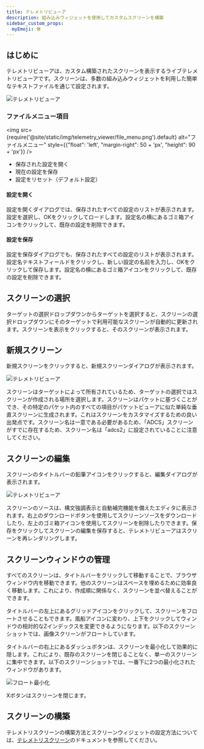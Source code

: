 ```yaml
---
title: テレメトリビューア
description: 組み込みウィジェットを使用してカスタムスクリーンを構築
sidebar_custom_props:
  myEmoji: 🛠️
---
```


## はじめに

テレメトリビューアは、カスタム構築されたスクリーンを表示するライブテレメトリビューアです。スクリーンは、多数の組み込みウィジェットを利用した簡単なテキストファイルを通じて設定されます。

![テレメトリビューア](pathname:///img/telemetry_viewer/telemetry_viewer.png)

### ファイルメニュー項目

<!-- Image sized to match up with bullets -->

<img src={require('@site/static/img/telemetry_viewer/file_menu.png').default}
alt="ファイルメニュー"
style={{"float": 'left', "margin-right": 50 + 'px', "height": 90 + 'px'}} />

- 保存された設定を開く
- 現在の設定を保存
- 設定をリセット（デフォルト設定）

#### 設定を開く

設定を開くダイアログでは、保存されたすべての設定のリストが表示されます。設定を選択し、OKをクリックしてロードします。設定名の横にあるゴミ箱アイコンをクリックして、既存の設定を削除できます。

#### 設定を保存

設定を保存ダイアログでも、保存されたすべての設定のリストが表示されます。設定名テキストフィールドをクリックし、新しい設定の名前を入力し、OKをクリックして保存します。設定名の横にあるゴミ箱アイコンをクリックして、既存の設定を削除できます。

## スクリーンの選択

ターゲットの選択ドロップダウンからターゲットを選択すると、スクリーンの選択ドロップダウンにそのターゲットで利用可能なスクリーンが自動的に更新されます。スクリーンを表示をクリックすると、そのスクリーンが表示されます。

## 新規スクリーン

新規スクリーンをクリックすると、新規スクリーンダイアログが表示されます。

![テレメトリビューア](pathname:///img/telemetry_viewer/new_screen.png)

スクリーンはターゲットによって所有されているため、ターゲットの選択ではスクリーンが作成される場所を選択します。スクリーンはパケットに基づくことができ、その特定のパケット内のすべての項目がパケットビューアに似た単純な垂直スクリーンに生成されます。これはスクリーンをカスタマイズするための良い出発点です。スクリーン名は一意である必要があるため、「ADCS」スクリーンがすでに存在するため、スクリーン名は「adcs2」に設定されていることに注意してください。

## スクリーンの編集

スクリーンのタイトルバーの鉛筆アイコンをクリックすると、編集ダイアログが表示されます。

![テレメトリビューア](pathname:///img/telemetry_viewer/edit_screen.png)

スクリーンのソースは、構文強調表示と自動補完機能を備えたエディタに表示されます。右上のダウンロードボタンを使用してスクリーンソースをダウンロードしたり、左上のゴミ箱アイコンを使用してスクリーンを削除したりできます。保存をクリックしてスクリーンの編集を保存すると、テレメトリビューアはスクリーンを再レンダリングします。

## スクリーンウィンドウの管理

すべてのスクリーンは、タイトルバーをクリックして移動することで、ブラウザウィンドウ内を移動できます。他のスクリーンはスペースを埋めるために効率良く移動します。これにより、作成順に関係なく、スクリーンを並べ替えることができます。

タイトルバーの左上にあるグリッドアイコンをクリックして、スクリーンをフロートさせることもできます。風船アイコンに変わり、上下をクリックしてウィンドウの相対的なZインデックスを変更できるようになります。以下のスクリーンショットでは、画像スクリーンがフロートしています。

タイトルバーの右上にあるダッシュボタンは、スクリーンを最小化して効果的に隠します。これにより、既存のスクリーンを閉じることなく、単一のスクリーンに集中できます。以下のスクリーンショットでは、一番下に2つの最小化されたウィンドウがあります。

![フロート最小化](pathname:///img/telemetry_viewer/float_minimize.png)

Xボタンはスクリーンを閉じます。

## スクリーンの構築

テレメトリスクリーンの構築方法とスクリーンウィジェットの設定方法については、[テレメトリスクリーン](../configuration/telemetry-screens.md)のドキュメントを参照してください。